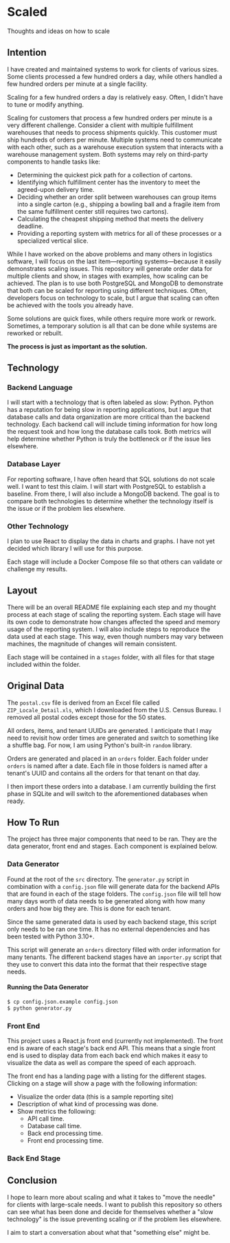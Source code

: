 # Scaled
Thoughts and ideas on how to scale

## Intention

I have created and maintained systems to work for clients of various sizes. Some clients processed a few hundred orders a day, while others handled a few hundred orders per minute at a single facility.

Scaling for a few hundred orders a day is relatively easy. Often, I didn't have to tune or modify anything.

Scaling for customers that process a few hundred orders per minute is a very different challenge. Consider a client with multiple fulfillment warehouses that needs to process shipments quickly. This customer must ship hundreds of orders per minute. Multiple systems need to communicate with each other, such as a warehouse execution system that interacts with a warehouse management system. Both systems may rely on third-party components to handle tasks like:

- Determining the quickest pick path for a collection of cartons.
- Identifying which fulfillment center has the inventory to meet the agreed-upon delivery time.
- Deciding whether an order split between warehouses can group items into a single carton (e.g., shipping a bowling ball and a fragile item from the same fulfillment center still requires two cartons).
- Calculating the cheapest shipping method that meets the delivery deadline.
- Providing a reporting system with metrics for all of these processes or a specialized vertical slice.

While I have worked on the above problems and many others in logistics software, I will focus on the last item—reporting systems—because it easily demonstrates scaling issues. This repository will generate order data for multiple clients and show, in stages with examples, how scaling can be achieved. The plan is to use both PostgreSQL and MongoDB to demonstrate that both can be scaled for reporting using different techniques. Often, developers focus on technology to scale, but I argue that scaling can often be achieved with the tools you already have.

Some solutions are quick fixes, while others require more work or rework. Sometimes, a temporary solution is all that can be done while systems are reworked or rebuilt.

**The process is just as important as the solution.**

## Technology

### Backend Language

I will start with a technology that is often labeled as slow: Python. Python has a reputation for being slow in reporting applications, but I argue that database calls and data organization are more critical than the backend technology. Each backend call will include timing information for how long the request took and how long the database calls took. Both metrics will help determine whether Python is truly the bottleneck or if the issue lies elsewhere.

### Database Layer

For reporting software, I have often heard that SQL solutions do not scale well. I want to test this claim. I will start with PostgreSQL to establish a baseline. From there, I will also include a MongoDB backend. The goal is to compare both technologies to determine whether the technology itself is the issue or if the problem lies elsewhere.

### Other Technology

I plan to use React to display the data in charts and graphs. I have not yet decided which library I will use for this purpose.

Each stage will include a Docker Compose file so that others can validate or challenge my results.

## Layout

There will be an overall README file explaining each step and my thought process at each stage of scaling the reporting system. Each stage will have its own code to demonstrate how changes affected the speed and memory usage of the reporting system. I will also include steps to reproduce the data used at each stage. This way, even though numbers may vary between machines, the magnitude of changes will remain consistent.

Each stage will be contained in a `stages` folder, with all files for that stage included within the folder.

## Original Data

The `postal.csv` file is derived from an Excel file called `ZIP_Locale_Detail.xls`, which I downloaded from the U.S. Census Bureau. I removed all postal codes except those for the 50 states.

All orders, items, and tenant UUIDs are generated. I anticipate that I may need to revisit how order times are generated and switch to something like a shuffle bag. For now, I am using Python's built-in `random` library.

Orders are generated and placed in an `orders` folder. Each folder under `orders` is named after a date. Each file in those folders is named after a tenant's UUID and contains all the orders for that tenant on that day.

I then import these orders into a database. I am currently building the first phase in SQLite and will switch to the aforementioned databases when ready.

## How To Run

The project has three major components that need to be ran. They are the data generator, front end and stages. Each component is explained below.

### Data Generator

Found at the root of the `src` directory. The `generator.py` script in combination with a `config.json` file will generate data for the backend APIs that are found in each of the stage folders. The `config.json` file will tell how many days worth of data needs to be generated along with how many orders and how big they are. This is done for each tenant.

Since the same generated data is used by each backend stage, this script only needs to be ran one time. It has no external dependencies and has been tested with Python 3.10+.

This script will generate an `orders` directory filled with order information for many tenants. The different backend stages have an `importer.py` script that they use to convert this data into the format that their respective stage needs.

#### Running the Data Generator

```bash
$ cp config.json.example config.json
$ python generator.py
```

### Front End

This project uses a React.js front end (currently not implemented). The front end is aware of each stage's back end API. This means that a single front end is used to display data from each back end which makes it easy to visualize the data as well as compare the speed of each approach.

The front end has a landing page with a listing for the different stages. Clicking on a stage will show a page with the following information:

- Visualize the order data (this is a sample reporting site)
- Description of what kind of processing was done.
- Show metrics the following:
  - API call time.
  - Database call time.
  - Back end processing time.
  - Front end processing time.

### Back End Stage



## Conclusion

I hope to learn more about scaling and what it takes to "move the needle" for clients with large-scale needs. I want to publish this repository so others can see what has been done and decide for themselves whether a "slow technology" is the issue preventing scaling or if the problem lies elsewhere.

I aim to start a conversation about what that "something else" might be.
